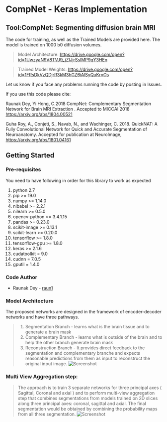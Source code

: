 # CompNet - Keras Implementation

## Tool:CompNet: Segmenting diffusion brain MRI

The code for training, as well as the Trained Models are provided here.
The model is trained on 1000 b0 diffusion volumes.

> Model Architecture: https://drive.google.com/open?id=1UwzyaN9V8TVJ9_jZIJjrSslMP9qY3HEn

> Trained Model Weights: https://drive.google.com/open?id=1FRsDkVzQDjrR3kM3hGZ6iAlSyQuKrvOs

Let us know if you face any problems running the code by posting in Issues.

If you use this code please cite:

Raunak Dey, Yi Hong, C.2018 CompNet: Complementary Segmentation Network for Brain MRI Extraction . Accepted to MICCAI 2018 https://arxiv.org/abs/1804.00521

Guha Roy, A., Conjeti, S., Navab, N., and Wachinger, C. 2018. QuickNAT: A Fully Convolutional Network for Quick and Accurate Segmentation of Neuroanatomy. Accepted for publication at NeuroImage, https://arxiv.org/abs/1801.04161

## Getting Started

### Pre-requisites

You need to have following in order for this library to work as expected

1)  python 2.7
2)  pip >= 19.0
3)  numpy >= 1.14.0
4)  nibabel >= 2.2.1
5)  nilearn >= 0.5.0
6)  opencv-python >= 3.4.1.15
7)  pandas >= 0.23.0
8)  scikit-image >= 0.13.1
9)  scikit-learn >= 0.20.0
10) tensorflow >= 1.8.0
11) tensorflow-gpu >= 1.8.0
12) keras >= 2.1.6
13) cudatoolkit = 9.0
14) cudnn = 7.0.5
15) gputil = 1.4.0

### Code Author
* Raunak Dey - [raun1](https://github.com/raun1)
### Model Architecture
The proposed networks are designed in the framework of encoder-decoder networks and have three pathways.
> 1) Segmentation Branch - learns what is the brain tissue and to generate a brain mask 
> 2) Complementary Branch - learns what is outside of the brain and to help the other
branch generate brain mask
> 3) Reconstruction Branch - It provides direct feedback to the segmentation and
complementary branche and expects reasonable predictions from them as input to reconstruct the original input image.
![Screenshot](https://github.com/pnlbwh/CNN-Diffusion-MRIBrain-Segmentation/blob/master/CompNet%20Arch.png)


### Multi View Aggregation step:
> The approach is to train 3 separate networks for three principal axes ( Sagittal, Coronal and axial ) and 
to perform multi-view aggregation step that combines segmentations from models trained on 2D slices along three principal axes: coronal, sagittal and axial. The final segmentation would be obtained by combining the probability maps from all three segmentation.
![Screenshot](https://github.com/pnlbwh/CNN-Diffusion-MRIBrain-Segmentation/blob/master/Multiview.png)
